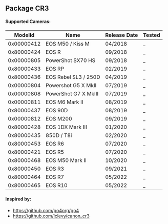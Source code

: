 ## Package CR3

#### Supported Cameras:

| ModelId	 |  Name	            | Release Date  | Tested|
|------------|----------------------|---------------|-------|
| 0x00000412 |	EOS M50 / Kiss M    | 04/2018	    | _     |
| 0x80000424 |	EOS R	            | 09/2018	    | _     |
| 0x00000805 |	PowerShot SX70 HS	| 09/2018	    | _     |
| 0x80000433 |	EOS RP	            | 02/2019	    | _     |
| 0x80000436 |	EOS Rebel SL3 / 250D| 04/2019	    | _     |
| 0x00000804 |	Powershot G5 X MkII	| 07/2019	    | _     |
| 0x00000808 |	PowerShot G7 X MkIII| 07/2019	    | _     |
| 0x00000811 |	EOS M6 Mark II	    | 08/2019	    | _     |
| 0x80000437 |	EOS 90D	            | 08/2019	    | _     |
| 0x00000812 |	EOS M200	        | 09/2019	    | _     |
| 0x80000428 |	EOS 1DX Mark III    | 01/2020	    | _     |
| 0x80000435 |	850D / T8i          | 02/2020	    | _     |
| 0x80000453 |	EOS R6              | 07/2020	    | _     |
| 0x80000421 |	EOS R5	            | 07/2020	    | _     |
| 0x80000468 |	EOS M50 Mark II     | 10/2020	    | _     |
| 0x80000450 |	EOS R3	            | 09/2021	    | _     |
| 0x80000464 |	EOS R7              | 05/2022	    | _     |
| 0x80000465 |	EOS R10	            | 05/2022	    | _     |

#### Inspired by:
- https://github.com/go4org/go4
- https://github.com/lclevy/canon_cr3